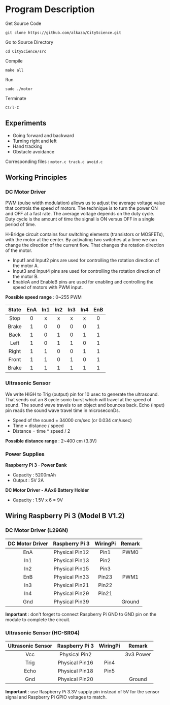# Program Description
Get Source Code
```
git clone https://github.com/alkaza/CityScience.git
```
Go to Source Directory
```
cd CityScience/src
```
Compile
```
make all
```
Run
```
sudo ./motor
```
Terminate
```
Ctrl-C
```

## Experiments
- Going forward and backward 
- Turning right and left
- Hand tracking
- Obstacle avoidance

Corresponding files : `motor.c track.c avoid.c` 

## Working Principles
### DC Motor Driver
  PWM (pulse width modulation) allows us to adjust the average voltage value that controls the speed of motors.
  The technique is to turn the power ON and OFF at a fast rate. The average voltage depends on the duty cycle.
  Duty cycle is the amount of time the signal is ON versus OFF in a single period of time.

  H-Bridge circuit contains four switching elements (transistors or MOSFETs), with the motor at the center.
  By activating two switches at a time we can change the direction of the current flow.
  That changes the rotation direction of the motor.

- Input1 and Input2 pins are used for controlling the rotation direction of the motor A.
- Input3 and Input4 pins are used for controlling the rotation direction of the motor B.
- EnableA and EnableB pins are used for enabling and controlling the speed of motors with PWM input.

**Possible speed range** : 0~255 PWM

| State |  EnA  |  In1  |  In2  |  In3  |  In4  |  EnB  |
| :---: | :---: | :---: | :---: | :---: | :---: | :---: |
| Stop  |   0   |   x   |   x   |   x   |   x   |   0   |
| Brake |   1   |   0   |   0   |   0   |   0   |   1   |
| Back  |   1   |   0   |   1   |   0   |   1   |   1   |
| Left  |   1   |   0   |   1   |   1   |   0   |   1   |
| Right |   1   |   1   |   0   |   0   |   1   |   1   |
| Front |   1   |   1   |   0   |   1   |   0   |   1   |
| Brake |   1   |   1   |   1   |   1   |   1   |   1   |

### Ultrasonic Sensor
  We write HIGH to Trig (output) pin for 10 usec to generate the ultrasound.
  That sends out an 8 cycle sonic burst which will travel at the speed of sound.
  The sound wave travels to an object and bounces back.
  Echo (input) pin reads the sound wave travel time in microseconDs.

- Speed of the sound = 	34000 cm/sec (or 0.034 cm/usec)
- Time = distance / speed
- Distance = time * speed / 2

**Possible distance range** : 2~400 cm (3.3V)

### Power Supplies
**Raspberry Pi 3 - Power Bank**
- Capacity : 5200mAh 
- Output : 5V 2A

**DC Motor Driver - AAx6 Battery Holder**
- Capacity : 1.5V x 6 = 9V

## Wiring Raspberry Pi 3 (Model B V1.2)
### DC Motor Driver (L296N)
|DC Motor Driver | Raspberry Pi 3 | WiringPi | Remark |
| :------------: | :------------: | :------: | :----: |
| EnA            | Physical Pin12 | Pin1     | PWM0   |
| In1            | Physical Pin13 | Pin2     |        |
| In2            | Physical Pin15 | Pin3     |        |
| EnB            | Physical Pin33 | Pin23    | PWM1   |
| In3            | Physical Pin21 | Pin22    |        |
| In4            | Physical Pin29 | Pin21    |        |
| Gnd            | Physical Pin39 |          | Ground |

**Important** : don't forget to connect Raspberry Pi GND to GND pin on the module to complete the circuit.

### Ultrasonic Sensor (HC-SR04)
| Ultrasonic Sensor | Raspberry Pi 3 | WiringPi | Remark    |
| :---------------: | :------------: | :------: | :-------: |
| Vcc               | Physical Pin2  |          | 3v3 Power |
| Trig              | Physical Pin16 | Pin4     |           |
| Echo              | Physical Pin18 | Pin5     |           |
| Gnd               | Physical Pin20 |          | Ground    |

**Important** : use Raspberry Pi 3.3V supply pin instead of 5V for the sensor signal and Raspberry Pi GPIO voltages to match.
